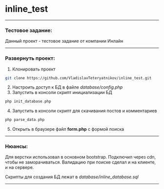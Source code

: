 # inline_test
___

### Тестовое задание:
Данный проект - тестовое задание от компании Инлайн
___

### Развернуть проект:
1. Клонировать проект
```bash
git clone https://github.com/VladislavTeteryatnikov/inline_test.git
```
2. Настроить доступ к БД в файле *database/config.php*
3. Запустить в консоли скрипт инициализации БД
```php
php init_database.php
```
4. Запустить в консоли скрипт для скачивания постов и комментариев 
```php
php parse_data.php
```
5. Открыть в браузере файл **form.php** с формой поиска

___
### Нюансы:
Для верстки использовал в основном bootstrap. Подключил через cdn, чтобы не заморачиваться.
Валидацию при поиске сделал и на клиенте, и на сервере.

Скрипты для создания БД лежат в *database/inline_database.sql*
___